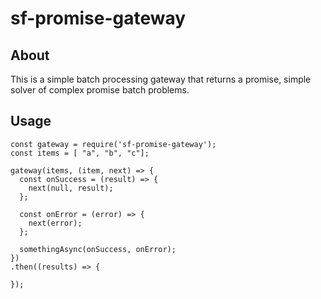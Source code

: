 # sf-promise-gateway

## About
This is a simple batch processing gateway that returns a promise, simple solver of complex promise batch problems.

## Usage
```
const gateway = require('sf-promise-gateway');
const items = [ "a", "b", "c"];

gateway(items, (item, next) => {
  const onSuccess = (result) => {
    next(null, result);
  };

  const onError = (error) => {
    next(error);
  };

  somethingAsync(onSuccess, onError);
})
.then((results) => {

});
```